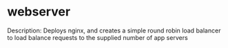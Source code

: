 # webserver

Description: Deploys nginx, and creates a simple round robin load balancer to load balance requests to the supplied number
of app servers

